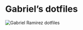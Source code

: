 # Gabriel’s dotfiles

![Gabriel Ramirez dotfiles](https://raw.githubusercontent.com/juangabrielr4/dotfiles/master/zsh.png)

